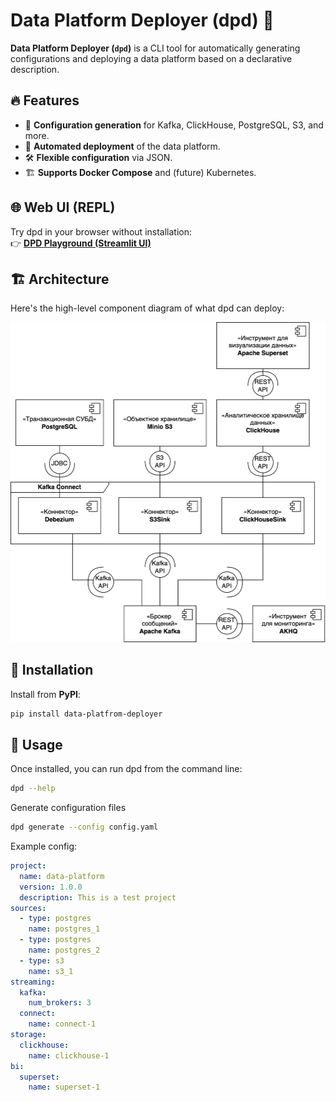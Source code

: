 # Data Platform Deployer (dpd) 🚀

**Data Platform Deployer (`dpd`)** is a CLI tool for automatically generating configurations and deploying a data platform based on a declarative description.

## 🔥 Features
- 📜 **Configuration generation** for Kafka, ClickHouse, PostgreSQL, S3, and more.
- 🚀 **Automated deployment** of the data platform.
- 🛠 **Flexible configuration** via JSON.
- 🏗 **Supports Docker Compose** and (future) Kubernetes.


## 🌐 Web UI (REPL)
Try dpd in your browser without installation:  
👉 [**DPD Playground (Streamlit UI)**](https://trydpd.streamlit.app)


## 🏗 Architecture
Here's the high-level component diagram of what dpd can deploy:

![Diagram](images/diagram_components.png)


## 🚀 Installation
Install from **PyPI**:
```sh
pip install data-platfrom-deployer
```
## 📝 Usage
Once installed, you can run dpd from the command line:
```sh 
dpd --help
```
Generate configuration files
```sh 
dpd generate --config config.yaml
```

Example config:
```yaml
project:
  name: data-platform
  version: 1.0.0
  description: This is a test project
sources:
  - type: postgres
    name: postgres_1
  - type: postgres
    name: postgres_2
  - type: s3
    name: s3_1
streaming:
  kafka:
    num_brokers: 3
  connect:
    name: connect-1
storage:
  clickhouse:
    name: clickhouse-1 
bi:
  superset:
    name: superset-1 


```

